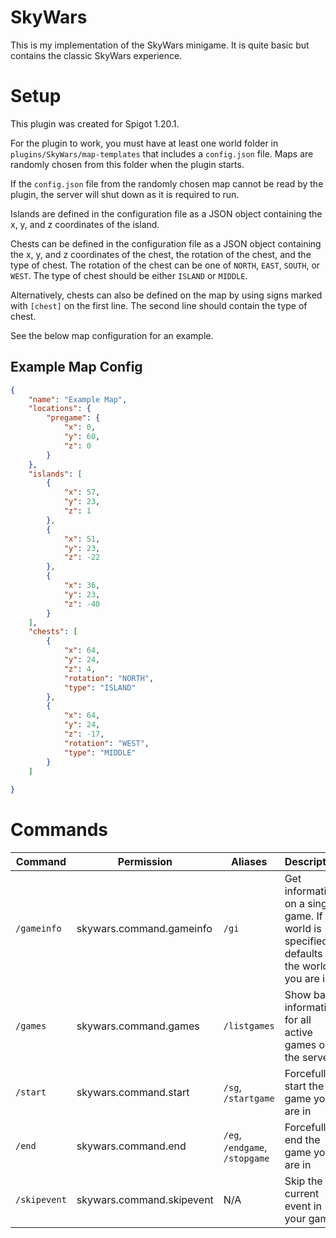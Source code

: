 # SkyWars

This is my implementation of the SkyWars minigame. It is quite basic but contains the classic SkyWars experience.

# Setup

This plugin was created for Spigot 1.20.1.

For the plugin to work, you must have at least one world folder in `plugins/SkyWars/map-templates` that includes
a `config.json` file. Maps are randomly chosen from this folder when the plugin starts.

If the `config.json` file from the randomly chosen map cannot be read by the plugin, the server will shut down as it is required
to run.

Islands are defined in the configuration file as a JSON object containing the x, y, and z coordinates of the island. 

Chests can be defined in the configuration file as a JSON object containing the x, y, and z coordinates of the chest, the rotation
of the chest, and the type of chest. The rotation of the chest can be one of `NORTH`, `EAST`, `SOUTH`, or `WEST`. The type of chest
should be either `ISLAND` or `MIDDLE`. 

Alternatively, chests can also be defined on the map by using signs marked with `[chest]` on the first line. The second line 
should contain the type of chest.

See the below map configuration for an example.

## Example Map Config

```json
{
    "name": "Example Map",
    "locations": {
        "pregame": {
            "x": 0,
            "y": 60,
            "z": 0
        }
    },
    "islands": [
        {
            "x": 57,
            "y": 23,
            "z": 1
        },
        {
            "x": 51,
            "y": 23,
            "z": -22
        },
        {
            "x": 36,
            "y": 23,
            "z": -40
        }
    ],
    "chests": [
        {
            "x": 64,
            "y": 24,
            "z": 4,
            "rotation": "NORTH",
            "type": "ISLAND"
        },
        {
            "x": 64,
            "y": 24,
            "z": -17,
            "rotation": "WEST",
            "type": "MIDDLE"
        }
    ]
    
}
```

# Commands
| Command      | Permission                | Aliases                        | Description                                                                                    |
|--------------|---------------------------|--------------------------------|------------------------------------------------------------------------------------------------|
| `/gameinfo`  | skywars.command.gameinfo  | `/gi`                          | Get information on a single game. If no world is specified it defaults to the world you are in |
| `/games`     | skywars.command.games     | `/listgames`                   | Show basic information for all active games on the server                                      |
| `/start`     | skywars.command.start     | `/sg`, `/startgame`            | Forcefully start the game you are in                                                           |
| `/end`       | skywars.command.end       | `/eg`, `/endgame`, `/stopgame` | Forcefully end the game you are in                                                             |
| `/skipevent` | skywars.command.skipevent | N/A                            | Skip the current event in your game                                                            |
